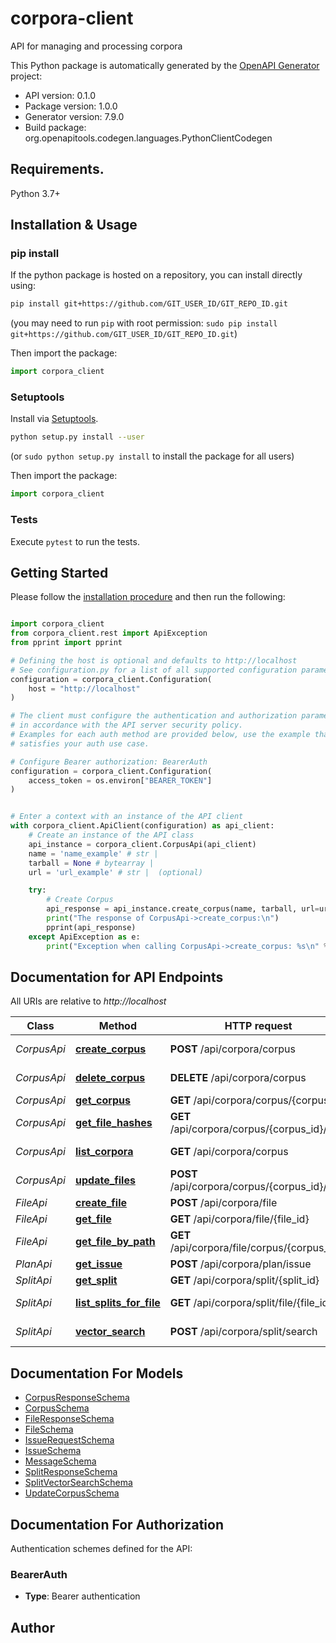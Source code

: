 # corpora-client
API for managing and processing corpora

This Python package is automatically generated by the [OpenAPI Generator](https://openapi-generator.tech) project:

- API version: 0.1.0
- Package version: 1.0.0
- Generator version: 7.9.0
- Build package: org.openapitools.codegen.languages.PythonClientCodegen

## Requirements.

Python 3.7+

## Installation & Usage
### pip install

If the python package is hosted on a repository, you can install directly using:

```sh
pip install git+https://github.com/GIT_USER_ID/GIT_REPO_ID.git
```
(you may need to run `pip` with root permission: `sudo pip install git+https://github.com/GIT_USER_ID/GIT_REPO_ID.git`)

Then import the package:
```python
import corpora_client
```

### Setuptools

Install via [Setuptools](http://pypi.python.org/pypi/setuptools).

```sh
python setup.py install --user
```
(or `sudo python setup.py install` to install the package for all users)

Then import the package:
```python
import corpora_client
```

### Tests

Execute `pytest` to run the tests.

## Getting Started

Please follow the [installation procedure](#installation--usage) and then run the following:

```python

import corpora_client
from corpora_client.rest import ApiException
from pprint import pprint

# Defining the host is optional and defaults to http://localhost
# See configuration.py for a list of all supported configuration parameters.
configuration = corpora_client.Configuration(
    host = "http://localhost"
)

# The client must configure the authentication and authorization parameters
# in accordance with the API server security policy.
# Examples for each auth method are provided below, use the example that
# satisfies your auth use case.

# Configure Bearer authorization: BearerAuth
configuration = corpora_client.Configuration(
    access_token = os.environ["BEARER_TOKEN"]
)


# Enter a context with an instance of the API client
with corpora_client.ApiClient(configuration) as api_client:
    # Create an instance of the API class
    api_instance = corpora_client.CorpusApi(api_client)
    name = 'name_example' # str | 
    tarball = None # bytearray | 
    url = 'url_example' # str |  (optional)

    try:
        # Create Corpus
        api_response = api_instance.create_corpus(name, tarball, url=url)
        print("The response of CorpusApi->create_corpus:\n")
        pprint(api_response)
    except ApiException as e:
        print("Exception when calling CorpusApi->create_corpus: %s\n" % e)

```

## Documentation for API Endpoints

All URIs are relative to *http://localhost*

Class | Method | HTTP request | Description
------------ | ------------- | ------------- | -------------
*CorpusApi* | [**create_corpus**](docs/CorpusApi.md#create_corpus) | **POST** /api/corpora/corpus | Create Corpus
*CorpusApi* | [**delete_corpus**](docs/CorpusApi.md#delete_corpus) | **DELETE** /api/corpora/corpus | Delete Corpus
*CorpusApi* | [**get_corpus**](docs/CorpusApi.md#get_corpus) | **GET** /api/corpora/corpus/{corpus_id} | Get Corpus
*CorpusApi* | [**get_file_hashes**](docs/CorpusApi.md#get_file_hashes) | **GET** /api/corpora/corpus/{corpus_id}/files | Get File Hashes
*CorpusApi* | [**list_corpora**](docs/CorpusApi.md#list_corpora) | **GET** /api/corpora/corpus | List Corpora
*CorpusApi* | [**update_files**](docs/CorpusApi.md#update_files) | **POST** /api/corpora/corpus/{corpus_id}/files | Update Files
*FileApi* | [**create_file**](docs/FileApi.md#create_file) | **POST** /api/corpora/file | Create File
*FileApi* | [**get_file**](docs/FileApi.md#get_file) | **GET** /api/corpora/file/{file_id} | Get File
*FileApi* | [**get_file_by_path**](docs/FileApi.md#get_file_by_path) | **GET** /api/corpora/file/corpus/{corpus_id} | Get File By Path
*PlanApi* | [**get_issue**](docs/PlanApi.md#get_issue) | **POST** /api/corpora/plan/issue | Get Issue
*SplitApi* | [**get_split**](docs/SplitApi.md#get_split) | **GET** /api/corpora/split/{split_id} | Get Split
*SplitApi* | [**list_splits_for_file**](docs/SplitApi.md#list_splits_for_file) | **GET** /api/corpora/split/file/{file_id} | List Splits For File
*SplitApi* | [**vector_search**](docs/SplitApi.md#vector_search) | **POST** /api/corpora/split/search | Vector Search


## Documentation For Models

 - [CorpusResponseSchema](docs/CorpusResponseSchema.md)
 - [CorpusSchema](docs/CorpusSchema.md)
 - [FileResponseSchema](docs/FileResponseSchema.md)
 - [FileSchema](docs/FileSchema.md)
 - [IssueRequestSchema](docs/IssueRequestSchema.md)
 - [IssueSchema](docs/IssueSchema.md)
 - [MessageSchema](docs/MessageSchema.md)
 - [SplitResponseSchema](docs/SplitResponseSchema.md)
 - [SplitVectorSearchSchema](docs/SplitVectorSearchSchema.md)
 - [UpdateCorpusSchema](docs/UpdateCorpusSchema.md)


<a id="documentation-for-authorization"></a>
## Documentation For Authorization


Authentication schemes defined for the API:
<a id="BearerAuth"></a>
### BearerAuth

- **Type**: Bearer authentication


## Author




